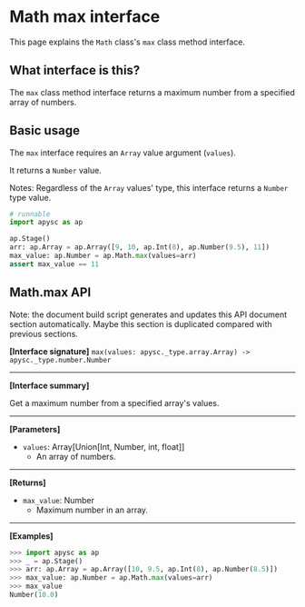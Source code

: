 # Math max interface

This page explains the `Math` class's `max` class method interface.

## What interface is this?

The `max` class method interface returns a maximum number from a specified array of numbers.

## Basic usage

The `max` interface requires an `Array` value argument (`values`).

It returns a `Number` value.

Notes: Regardless of the `Array` values' type, this interface returns a `Number` type value.

```py
# runnable
import apysc as ap

ap.Stage()
arr: ap.Array = ap.Array([9, 10, ap.Int(8), ap.Number(9.5), 11])
max_value: ap.Number = ap.Math.max(values=arr)
assert max_value == 11
```

## Math.max API

<!-- Docstring: apysc._math.max_mixin.MaxMixIn.max -->

<span class="inconspicuous-txt">Note: the document build script generates and updates this API document section automatically. Maybe this section is duplicated compared with previous sections.</span>

**[Interface signature]** `max(values: apysc._type.array.Array) -> apysc._type.number.Number`<hr>

**[Interface summary]**

Get a maximum number from a specified array's values.<hr>

**[Parameters]**

- `values`: Array[Union[Int, Number, int, float]]
  - An array of numbers.

<hr>

**[Returns]**

- `max_value`: Number
  - Maximum number in an array.

<hr>

**[Examples]**

```py
>>> import apysc as ap
>>> _ = ap.Stage()
>>> arr: ap.Array = ap.Array([10, 9.5, ap.Int(8), ap.Number(8.5)])
>>> max_value: ap.Number = ap.Math.max(values=arr)
>>> max_value
Number(10.0)
```